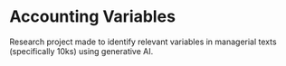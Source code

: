 # Accounting Variables
 Research project made to identify relevant variables in managerial texts (specifically 10ks) using generative AI.
